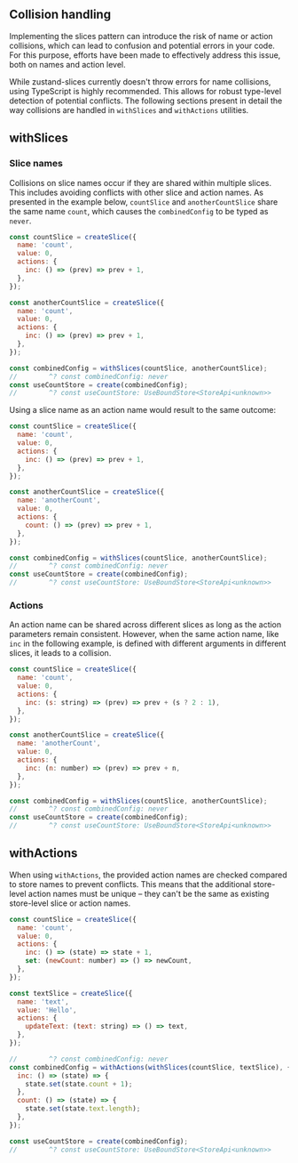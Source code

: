 ## Collision handling

Implementing the slices pattern can introduce the risk of name or action collisions, which can lead to confusion and potential errors in your code. For this purpose, efforts have been made to effectively address this issue, both on names and action level.

While zustand-slices currently doesn't throw errors for name collisions, using TypeScript is highly recommended. This allows for robust type-level detection of potential conflicts. The following sections present in detail the way collisions are handled in `withSlices` and `withActions` utilities.

## withSlices

### Slice names

Collisions on slice names occur if they are shared within multiple slices. This includes avoiding conflicts with other slice and action names. As presented in the example below, `countSlice` and `anotherCountSlice` share the same name `count`, which causes the `combinedConfig` to be typed as `never`.

```js
const countSlice = createSlice({
  name: 'count',
  value: 0,
  actions: {
    inc: () => (prev) => prev + 1,
  },
});

const anotherCountSlice = createSlice({
  name: 'count',
  value: 0,
  actions: {
    inc: () => (prev) => prev + 1,
  },
});

const combinedConfig = withSlices(countSlice, anotherCountSlice);
//        ^? const combinedConfig: never
const useCountStore = create(combinedConfig);
//        ^? const useCountStore: UseBoundStore<StoreApi<unknown>>
```

Using a slice name as an action name would result to the same outcome:

```js
const countSlice = createSlice({
  name: 'count',
  value: 0,
  actions: {
    inc: () => (prev) => prev + 1,
  },
});

const anotherCountSlice = createSlice({
  name: 'anotherCount',
  value: 0,
  actions: {
    count: () => (prev) => prev + 1,
  },
});

const combinedConfig = withSlices(countSlice, anotherCountSlice);
//        ^? const combinedConfig: never
const useCountStore = create(combinedConfig);
//        ^? const useCountStore: UseBoundStore<StoreApi<unknown>>
```

### Actions

An action name can be shared across different slices as long as the action parameters remain consistent. However, when the same action name, like `inc` in the following example, is defined with different arguments in different slices, it leads to a collision.

```js
const countSlice = createSlice({
  name: 'count',
  value: 0,
  actions: {
    inc: (s: string) => (prev) => prev + (s ? 2 : 1),
  },
});

const anotherCountSlice = createSlice({
  name: 'anotherCount',
  value: 0,
  actions: {
    inc: (n: number) => (prev) => prev + n,
  },
});

const combinedConfig = withSlices(countSlice, anotherCountSlice);
//        ^? const combinedConfig: never
const useCountStore = create(combinedConfig);
//        ^? const useCountStore: UseBoundStore<StoreApi<unknown>>
```

## withActions

When using `withActions`, the provided action names are checked compared to store names to prevent conflicts. This means that the additional store-level action names must be unique – they can't be the same as existing store-level slice or action names.

```js
const countSlice = createSlice({
  name: 'count',
  value: 0,
  actions: {
    inc: () => (state) => state + 1,
    set: (newCount: number) => () => newCount,
  },
});

const textSlice = createSlice({
  name: 'text',
  value: 'Hello',
  actions: {
    updateText: (text: string) => () => text,
  },
});

//        ^? const combinedConfig: never
const combinedConfig = withActions(withSlices(countSlice, textSlice), {
  inc: () => (state) => {
    state.set(state.count + 1);
  },
  count: () => (state) => {
    state.set(state.text.length);
  },
});

const useCountStore = create(combinedConfig);
//        ^? const useCountStore: UseBoundStore<StoreApi<unknown>>
```
